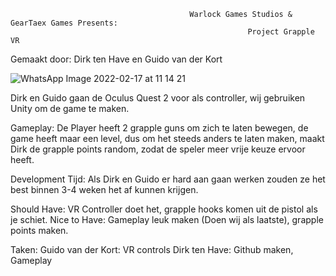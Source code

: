                                             Warlock Games Studios & GearTaex Games Presents:
                                                         Project Grapple VR

Gemaakt door: Dirk ten Have en Guido van der Kort

![WhatsApp Image 2022-02-17 at 11 14 21](https://user-images.githubusercontent.com/47526227/154454895-b0917784-1bc7-46c4-af09-ece1fecb7b7f.jpeg)


Dirk en Guido gaan de Oculus Quest 2 voor als controller, wij gebruiken Unity om de game te maken.

Gameplay: De Player heeft 2 grapple guns om zich te laten bewegen, de game heeft maar een level, dus om het steeds anders te laten maken, maakt Dirk de grapple points random, 
zodat de speler meer vrije keuze ervoor heeft.

Development Tijd: Als Dirk en Guido er hard aan gaan werken zouden ze het best binnen 3-4 weken het af kunnen krijgen.

Should Have: VR Controller doet het, grapple hooks komen uit de pistol als je schiet.
Nice to Have: Gameplay leuk maken (Doen wij als laatste), grapple points maken.

Taken: 
Guido van der Kort: VR controls
Dirk ten Have: Github maken, Gameplay
